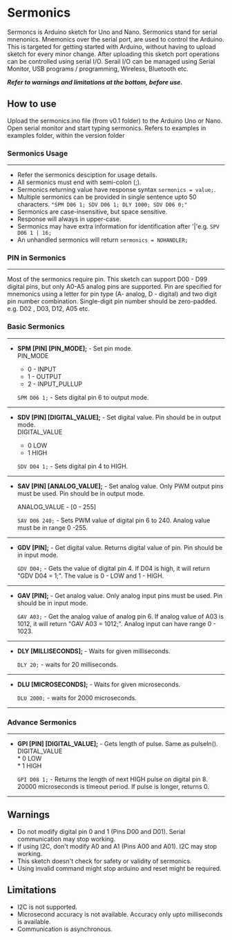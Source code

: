 # Sermonics
Sermoncs is Arduino sketch for Uno and Nano. Sermonics stand for serial mnenonics. Mnemonics over the serial port, are used to control the Arduino. This is targeted for getting started with Arduino, without having to upload sketch for every minor change. After uploading this sketch port operations can be controlled using serial I/O. Serail I/O can be managed using Serial Monitor, USB programs / programming, Wireless, Bluetooth etc.  

__*Refer to warnings and limitations at the bottom, before use.*__

## How to use
Upload the sermonics.ino file (from v0.1 folder) to the Arduino Uno or Nano. Open serial monitor and start typing sermonics. Refers to examples in examples folder, within the version folder

### Sermonics Usage

---
* Refer the sermonics desciption for usage details. 
* All sermonics must end with semi-colon (;). 
* Sermonics returning value have response syntax `sermonics = value;`. 
* Multiple sermonics can be provided in single sentence upto 50 characters.
    `"SPM D06 1; SDV D06 1; DLY 1000; SDV D06 0;"` 
* Sermonics are case-insensitive, but space sensitive.
* Response will always in upper-case.
* Sermonics may have extra information for identification after '&#124;'e.g. `SPV D06 1 | 16;`
* An unhandled sermonics will return `sermonics = NOHANDLER;`

### PIN in Sermonics

---
Most of the sermonics require pin. This sketch can support D00 - D99 digital pins, but only A0-A5 analog pins are supported. Pin are specified for mnemonics using a letter for pin type (A- analog, D - digital) and two digit pin number combination. Single-digit pin number should be zero-padded. e.g. D02 , D03, D12, A05 etc.

### Basic Sermonics

---
* __SPM [PIN] [PIN_MODE];__  - Set pin mode.   
       PIN_MODE
     * 0 - INPUT  
     * 1 - OUTPUT   
     * 2 - INPUT_PULLUP   
     
  ```SPM D06 1;``` - Sets digital pin 6 to output mode.

---
* __SDV [PIN] [DIGITAL_VALUE];__ - Set digital value. Pin should be in output mode.      
    DIGITAL_VALUE   
     * 0  LOW  
     * 1  HIGH   

  ```SDV D04 1;``` - Sets digital pin 4 to HIGH.
  
---
* __SAV [PIN] [ANALOG_VALUE];__ - Set analog value. Only PWM output pins must be used. Pin should be in output mode.  
        
    ANALOG_VALUE  - [0 - 255]  

   ```SAV D06 240;``` - Sets PWM value of digital pin 6 to 240. Analog value must be in range 0 -255.  
---
* __GDV [PIN];__ - Get digital value. Returns digital value of pin. Pin should be in input mode.  
     

  ```GDV D04;``` - Gets the value of digital pin 4. If D04 is high, it will return "GDV D04 = 1;". 
  The value is 0 - LOW and 1 - HIGH.
  
---
* __GAV [PIN];__ - Get analog value. Only analog input pins must be used. Pin should be in input mode.     

  ```GAV A03;``` - Get the analog value of analog pin 6. If  analog value of A03 is 1012, it will return "GAV A03 = 1012;". Analog input can  have range 0 - 1023.
  
---
* __DLY [MILLISECONDS];__  - Waits for given milliseconds.  
 
   ```DLY 20;``` - waits for 20 milliseconds. 
   
---
* __DLU [MICROSECONDS];__ - Waits for given microseconds.  
    
  ```DLU 2000;``` - waits for 2000 microseconds.   
  
---

### Advance Sermonics
---
* __GPI [PIN] [DIGITAL_VALUE];__ - Gets length of pulse. Same as pulseIn().
   DIGITAL_VALUE   
        * 0  LOW  
        * 1  HIGH
    
  ```GPI D08 1;``` - Returns the length of next HIGH pulse on digital pin 8. 20000 microseconds is timeout period. If pulse is longer, returns 0.   
  
---

## Warnings 
* Do not modify digital pin 0 and 1 (Pins D00 and D01). Serial communication may stop working.
* If using I2C, don't modify A0 and A1 (Pins A00 and A01). I2C may stop working.
* This sketch doesn't check for safety or validity of sermonics.
* Using invalid command might stop arduino and reset might be required.

## Limitations
* I2C is not supported.
* Microsecond accuracy is not available. Accuracy only upto milliseconds is available.
* Communication is asynchronous.
